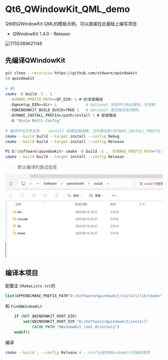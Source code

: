 # Qt6_QWindowKit_QML_demo

Qt6的QWindowKit QML的模板示例，可以直接在此基础上编写项目

- QWindowKit 1.4.0 - Release

![1755389621146](https://file+.vscode-resource.vscode-cdn.net/d%3A/Github/QML_MusicPlay/image/README/1755389621146.png)

## 先编译QWindowKit

```sh
git clone --recursive https://github.com/stdware/qwindowkit
cd qwindowkit

# 删\
cmake -B build -S . \
  -DCMAKE_PREFIX_PATH=<QT_DIR> \ # Qt安装路径
  -Dqmsetup_DIR=<dir> \             # Optional 项目中已有此模块，可忽略
  -DQWINDOWKIT_BUILD_QUICK=TRUE \   # Optional 是否编译支持QML
  -DCMAKE_INSTALL_PREFIX=/path/install \ # 安装路径
  -G "Ninja Multi-Config"

# 编译中间文件存放    install 结果处理函数，文件移动到-DCMAKE_INSTALL_PREFIX 路径
cmake --build build --target install --config Debug
cmake --build build --target install --config Release
```

```sh
PS D:\Software\qwindowkit> cmake -B build -S . -DCMAKE_PREFIX_PATH="D:\Software\Qt\6.9.1\msvc2022_64" -DQWINDOWKIT_BUILD_QUICK=TRUE -DCMAKE_INSTALL_PREFIX="${PWD}/install" -G "Visual Studio 17 2022"
cmake --build build --target install --config Release
```


> 默认编译的是动态库



![1755389179691](image/README/1755389179691.png)


## 编译本项目


配置主 `CMakeLists.txt`的

```cmake
list(APPENDCMAKE_PREFIX_PATH"D:/Software/qwindowkit/install/lib/cmake")
```

和 `FindQWindowKit`

```cmake
    if (NOT QWINDOWKIT_ROOT_DIR)
        set(QWINDOWKIT_ROOT_DIR "D:/Software/qwindowkit/install"
            CACHE PATH "QWindowKit root directory")
    endif()
```


编译

```sh
cmake --build . --config Release # --config看你QWindowKit的编译类型
```
